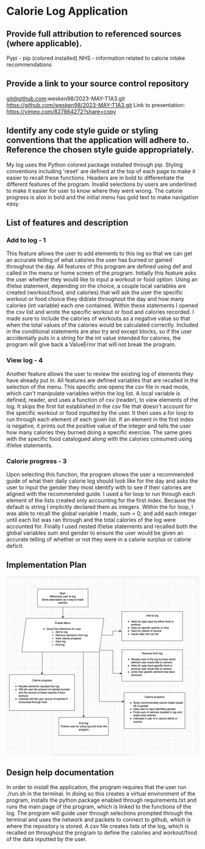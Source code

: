 # Calorie Log Application

## Provide full attribution to referenced sources (where applicable).
Pypi - pip (colored installed)
NHS - information related to calorie intake recommendations

## Provide a link to your source control repository
git@github.com:wesken98/2023-MAY-T1A3.git
https://github.com/wesken98/2023-MAY-T1A3.git
Link to presentation: https://vimeo.com/827864272?share=copy

## Identify any code style guide or styling conventions that the application will adhere to. Reference the chosen style guide appropriately.

My log uses the Python colored package installed through pip. Styling conventions including 'reset' are defined at the top of each page to make it easier to recall these functions.  Headers are in bold to differentiate the different features of the program. Invalid selections by users are underlined to make it easier for user to know where they went wrong. The calorie progress is also in bold and the initial menu has gold text to make navigation easy.

## List of features and description
### Add to log - 1
This feature allows the user to add elements to this log so that we can get an accurate telling of what calories the user has burned or gained throughout the day. All features of this program are defined using def and called in the menu or home screen of the program. Initially this feature asks the user whether they would like to input a workout or food option. Using an if/else statement, depending on the choice, a couple local variables are created (workout/food, and calories) that will ask the user the specific workout or food choice they did/ate throughout the day and how many calories (int variable) each one contained. Within these statements I opened the csv list and wrote the specific workout or food  and calories recorded. I made sure to include the calories of workouts as a negative value so that when the total values of the calories would be calculated correctly. Included in the conditional statements are also try and except blocks, so if the user accidentally puts in a string for the int value intended for calories, the program will give back a ValueError that will not break the program.
### View log - 4
Another feature allows the user to review the existing log of elements they have already put in. All features are defined variables that are recalled in the selection of the menu. This specific one opens the csv file in read mode, which can't manipulate variables within the log list. A local variable is defined, reader, and uses a function of csv (reader), to view elements of the log. It skips the first list established in the csv file that doesn't account for the specific workout or food inputted by the user. It then uses a for loop to run through each element of each given list. If an element in the first index is negative, it prints out the positive value of the integer and tells the user how many calories they burned doing a specific exercise. The same goes with the specific food catalogued along with the calories consumed using if/else statements.
### Calorie progress - 3
Upon selecting this function, the program shows the user a recommended guide of what their daily calorie log should look like for the day and asks the user to input the gender they most identify with to see if their calories are aligned with the recommended guide. I used a for loop to run through each element of the lists created only accounting for the first index. Because the default is string I implicitly declared them as integers. Within the for loop, I was able to recall the global variable I made, sum = 0, and add each integer until each list was ran through and the total calories of the log were accounted for. Finally I used nested if/else statements and recalled both the global variables sum and gender to ensure the user would be given an accurate telling of whether or not they were in a calorie surplus or calorie deficit.

## Implementation Plan
![](Photo.png)

## Design help documentation
In order to install the application, the program requires that the user run ./run.sh in the terminal. In doing so this creates a virtual environment of the program, installs the python package enabled through requirements.txt and runs the main page of the program, which is linked to the functions of the log. The program will guide user through selections prompted through the terminal and uses the network and packets to connect to github, which is where the repository is stored. A csv file creates lists of the log, which is recalled on throughout the program to define the calories and workout/food of the data inputted by the user.
